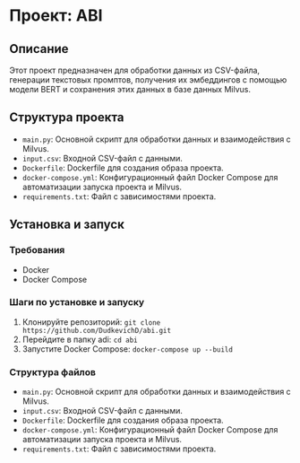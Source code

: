 # Проект: ABI

## Описание

Этот проект предназначен для обработки данных из CSV-файла, генерации текстовых промптов, получения их эмбеддингов с помощью модели BERT и сохранения этих данных в базе данных Milvus.

## Структура проекта

- `main.py`: Основной скрипт для обработки данных и взаимодействия с Milvus.
- `input.csv`: Входной CSV-файл с данными.
- `Dockerfile`: Dockerfile для создания образа проекта.
- `docker-compose.yml`: Конфигурационный файл Docker Compose для автоматизации запуска проекта и Milvus.
- `requirements.txt`: Файл с зависимостями проекта.

## Установка и запуск

### Требования

- Docker
- Docker Compose

### Шаги по установке и запуску

1. Клонируйте репозиторий:
`git clone https://github.com/DudkevichD/abi.git`
2. Перейдите в папку adi: `cd abi`
3. Запустите Docker Compose: `docker-compose up --build`

### Структура файлов

- `main.py`: Основной скрипт для обработки данных и взаимодействия с Milvus.
- `input.csv`: Входной CSV-файл с данными.
- `Dockerfile`: Dockerfile для создания образа проекта.
- `docker-compose.yml`: Конфигурационный файл Docker Compose для автоматизации запуска проекта и Milvus.
- `requirements.txt`: Файл с зависимостями проекта.
  
